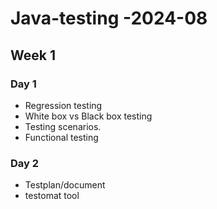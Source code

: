 # Java-testing -2024-08

## Week 1

### Day 1

-   Regression testing
-   White box vs Black box testing
-   Testing scenarios.
-   Functional testing

### Day 2

-   Testplan/document
-   testomat tool
